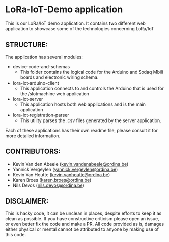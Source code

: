 LoRa-IoT-Demo application
=========================
This is our LoRa/IoT demo application. 
It contains two different web application to showcase some of the technologies concerning LoRa/IoT

STRUCTURE:
----------
The application has several modules:

- device-code-and-schemas
    - This folder contains the logical code for the Arduino and Sodaq Mbili boards and electronic wiring schema.
- lora-iot-arduino-client
    - This application connects to and controls the Arduino that is used for the /slotmachine web application
- lora-iot-server
    - This application hosts both web applications and is the main application
- lora-iot-registration-parser
    - This utility parses the .csv files generated by the server application.
   
Each of these applications has their own readme file, please consult it for more detailed information.

CONTRIBUTORS:
-------------
- Kevin Van den Abeele (kevin.vandenabeele@ordina.be)
- Yannick Vergeylen (yannick.vergeylen@ordina.be)
- Kevin Van Houtte (kevin.vanhoutte@ordina.be)
- Karen Broes (karen.broes@ordina.be)
- Nils Devos (nils.devos@ordina.be)

DISCLAIMER:
-----------
This is hacky code, it can be unclean in places, despite efforts to keep it as clean as possible.
If you have constructive criticism please open an issue, or even better fix the code and make a PR.
All code provided as is, damages either physical or mental cannot be attributed to anyone by making use of this code.
